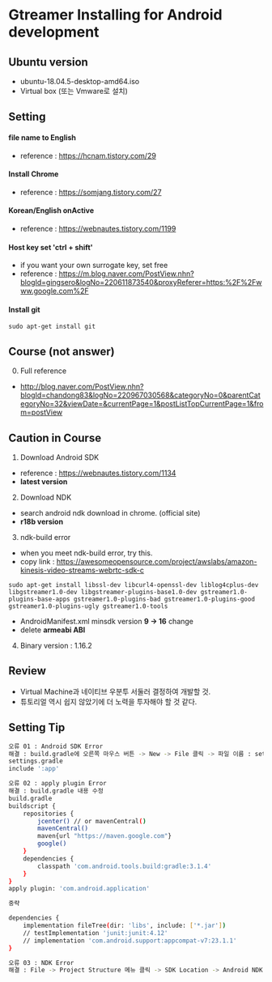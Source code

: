 # Gtreamer Installing for Android development

## Ubuntu version
- ubuntu-18.04.5-desktop-amd64.iso
- Virtual box (또는 Vmware로 설치)

## Setting

#### file name to English 
- reference : <https://hcnam.tistory.com/29>

#### Install Chrome
- reference : <https://somjang.tistory.com/27>

#### Korean/English onActive
- reference : <https://webnautes.tistory.com/1199>

#### Host key set 'ctrl + shift'
- if you want your own surrogate key, set free
- reference : <https://m.blog.naver.com/PostView.nhn?blogId=gingsero&logNo=220611873540&proxyReferer=https:%2F%2Fwww.google.com%2F>

#### Install git
`sudo apt-get install git`

## Course (not answer)
0. Full reference
- <http://blog.naver.com/PostView.nhn?blogId=chandong83&logNo=220967030568&categoryNo=0&parentCategoryNo=32&viewDate=&currentPage=1&postListTopCurrentPage=1&from=postView>

## Caution in Course
1. Download Android SDK
- reference : <https://webnautes.tistory.com/1134>
- __latest version__

2. Download NDK
- search android ndk download in chrome. (official site)
- __r18b version__

3. ndk-build error
- when you meet ndk-build error, try this.
- copy link : <https://awesomeopensource.com/project/awslabs/amazon-kinesis-video-streams-webrtc-sdk-c>

`sudo apt-get install libssl-dev libcurl4-openssl-dev liblog4cplus-dev libgstreamer1.0-dev libgstreamer-plugins-base1.0-dev gstreamer1.0-plugins-base-apps gstreamer1.0-plugins-bad gstreamer1.0-plugins-good gstreamer1.0-plugins-ugly gstreamer1.0-tools`

- AndroidManifest.xml minsdk version __9 -> 16__ change
- delete __armeabi ABI__ 

4. Binary version : 1.16.2


## Review
- Virtual Machine과 네이티브 우분투 서둘러 결정하여 개발할 것.
- 튜토리얼 역시 쉽지 않았기에 더 노력을 투자해야 할 것 같다.

## Setting Tip
```sh
오류 01 : Android SDK Error
해결 : build.gradle에 오른쪽 마우스 버튼 -> New -> File 클릭 -> 파일 이름 : settings.gradle
settings.gradle
include ':app'

오류 02 : apply plugin Error
해결 : build.gradle 내용 수정
build.gradle
buildscript {
    repositories {
        jcenter() // or mavenCentral()
        mavenCentral()
        maven{url "https://maven.google.com"}
        google()
    }
    dependencies {
        classpath 'com.android.tools.build:gradle:3.1.4'
    }
}
apply plugin: 'com.android.application'

중략

dependencies {
    implementation fileTree(dir: 'libs', include: ['*.jar'])
    // testImplementation 'junit:junit:4.12'
    // implementation 'com.android.support:appcompat-v7:23.1.1'
}

오류 03 : NDK Error
해결 : File -> Project Structure 메뉴 클릭 -> SDK Location -> Android NDK location 설정
```

